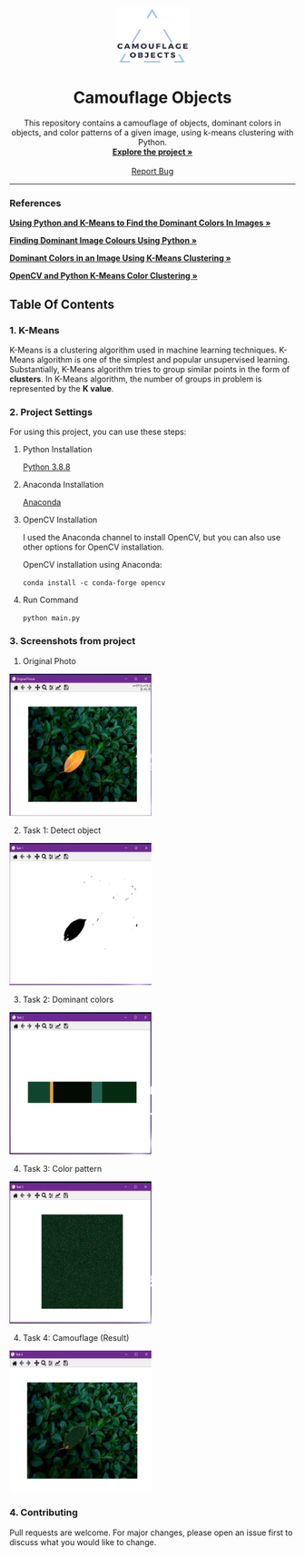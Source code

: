 <!-- PROJECT LOGO -->
<p align="center">
  <a href="https://github.com/betulcalik/Camouflage-Objects">
    <img src="https://github.com/betulcalik/Camouflage-Objects/blob/main/images/logo.png" alt="Logo" width="130" height="100">
  </a>

  <h1 align="center"> Camouflage Objects </h1>

  <p align="center">
    This repository contains a camouflage of objects, dominant colors in objects, and color patterns of a given image, using k-means clustering with Python.
    <br />
    <a href="https://github.com/betulcalik/Camouflage-Objects"><strong>Explore the project »</strong></a>
    <br />
    <br />
    <a href="https://github.com/betulcalik/Camouflage-Objects/issues">Report Bug</a>
  </p>
</p>

---
<!-- Article and code links -->

### References 

<a href="https://charlesleifer.com/blog/using-python-and-k-means-to-find-the-dominant-colors-in-images/"><strong>Using Python and K-Means to Find the Dominant Colors In Images »</strong></a>

<a href="https://zeevgilovitz.com/detecting-dominant-colours-in-python"><strong>Finding Dominant Image Colours Using Python »</strong></a>

<a href="https://buzzrobot.com/dominant-colors-in-an-image-using-k-means-clustering-3c7af4622036"><strong>Dominant Colors in an Image Using K-Means Clustering »</strong></a>

<a href="https://www.pyimagesearch.com/2014/05/26/opencv-python-k-means-color-clustering/"><strong>OpenCV and Python K-Means Color Clustering »</strong></a>

<!-- Table Of Contents -->

## Table Of Contents

### 1. K-Means

K-Means is a clustering algorithm used in machine learning techniques. K-Means algorithm is one of the simplest and popular unsupervised learning. Substantially, K-Means algorithm tries to group similar points in the form of <strong>clusters</strong>. In K-Means algorithm, the number of groups in problem is represented by the <strong>K value</strong>.

### 2. Project Settings

For using this project, you can use these steps:

1. Python Installation
    
    <a href='https://www.python.org/downloads/release/python-388/'>Python 3.8.8</a>
2. Anaconda Installation
    
    <a href="https://docs.anaconda.com/anaconda/install/windows/">Anaconda</a>
    
3. OpenCV Installation
    <p>I used the Anaconda channel to install OpenCV, but you can also use other options for OpenCV installation. </p>
    <p>OpenCV installation using Anaconda: </p>
    
    `conda install -c conda-forge opencv`

4. Run Command

    `python main.py`

### 3. Screenshots from project

1. Original Photo

  <img src='https://github.com/betulcalik/Camouflage-Objects/blob/main/images/project_images/original_picture.png' alt="original photo" width="250" height="250">

2. Task 1: Detect object

  <img src="https://github.com/betulcalik/Camouflage-Objects/blob/main/images/project_images/task1.png" alt="detect object" width="250" height="250">

3. Task 2: Dominant colors

  <img src="https://github.com/betulcalik/Camouflage-Objects/blob/main/images/project_images/task2.png" alt="dominat colors" width="250" height="250">

4. Task 3: Color pattern

  <img src="https://github.com/betulcalik/Camouflage-Objects/blob/main/images/project_images/task3.png" alt="color pattern" width="250" height="250">

4. Task 4: Camouflage (Result)

  <img src="https://github.com/betulcalik/Camouflage-Objects/blob/main/images/project_images/task4.png" alt="camouflage" width="250" height="250">

### 4. Contributing
Pull requests are welcome. For major changes, please open an issue first to discuss what you would like to change.
